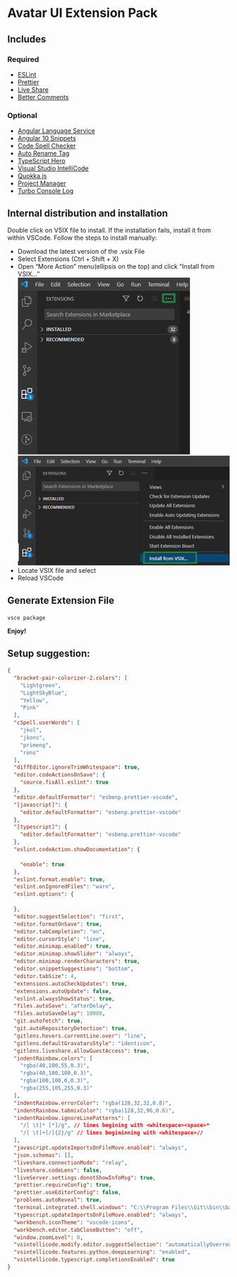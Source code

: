 # Avatar UI Extension Pack

## Includes
### Required
- [ESLint](https://marketplace.visualstudio.com/items?itemName=dbaeumer.vscode-eslint)
- [Prettier](https://marketplace.visualstudio.com/items?itemName=esbenp.prettier-vscode)
- [Live Share](https://marketplace.visualstudio.com/items?itemName=MS-vsliveshare.vsliveshare)
- [Better Comments](https://marketplace.visualstudio.com/items?itemName=aaron-bond.better-comments)
### Optional
- [Angular Language Service](https://marketplace.visualstudio.com/items?itemName=Angular.ng-template)
- [Angular 10 Snippets](https://marketplace.visualstudio.com/items?itemName=Mikael.Angular-BeastCode)
- [Code Spell Checker](https://marketplace.visualstudio.com/items?itemName=streetsidesoftware.code-spell-checker)
- [Auto Rename Tag](https://marketplace.visualstudio.com/items?itemName=formulahendry.auto-rename-tag)
- [TypeScript Hero](https://marketplace.visualstudio.com/items?itemName=rbbit.typescript-hero)
- [Visual Studio IntelliCode](https://marketplace.visualstudio.com/items?itemName=VisualStudioExptTeam.vscodeintellicode)
- [Quokka.js](https://marketplace.visualstudio.com/items?itemName=WallabyJs.quokka-vscode)
- [Project Manager](https://marketplace.visualstudio.com/items?itemName=alefragnani.project-manager)
- [Turbo Console Log](https://marketplace.visualstudio.com/items?itemName=ChakrounAnas.turbo-console-log)

## Internal distribution and installation
Double click on VSIX file to install. If the installation fails, install it from within VSCode. Follow the steps to install manually:
 - Download the latest version of the .vsix File
 - Select Extensions (Ctrl + Shift + X)
 - Open “More Action” menu(ellipsis on the top) and click “Install from VSIX…”\
![image](./images/guide0.png)\
![image](./images/guide1.png)
 - Locate VSIX file and select
 - Reload VSCode

## Generate Extension File
```vsce package```

**Enjoy!**

## Setup suggestion: 

```json
{
  "bracket-pair-colorizer-2.colors": [
    "Lightgreen",
    "LightSkyBlue",
    "Yellow",
    "Pink"
  ],
  "cSpell.userWords": [
    "jkol",
    "jkons",
    "primeng",
    "rons"
  ],
  "diffEditor.ignoreTrimWhitespace": true,
  "editor.codeActionsOnSave": {
    "source.fixAll.eslint": true
  },
  "editor.defaultFormatter": "esbenp.prettier-vscode",
  "[javascript]": {
    "editor.defaultFormatter": "esbenp.prettier-vscode"
  },
  "[typescript]": {
    "editor.defaultFormatter": "esbenp.prettier-vscode"
  },
  "eslint.codeAction.showDocumentation": {
    
    "enable": true
  },
  "eslint.format.enable": true,
  "eslint.onIgnoredFiles": "warn",
  "eslint.options": {
    
  },
  "editor.suggestSelection": "first",
  "editor.formatOnSave": true,
  "editor.tabCompletion": "on",
  "editor.cursorStyle": "line",
  "editor.minimap.enabled": true,
  "editor.minimap.showSlider": "always",
  "editor.minimap.renderCharacters": true,
  "editor.snippetSuggestions": "bottom",
  "editor.tabSize": 4,
  "extensions.autoCheckUpdates": true,
  "extensions.autoUpdate": false,
  "eslint.alwaysShowStatus": true,
  "files.autoSave": "afterDelay",
  "files.autoSaveDelay": 10000,
  "git.autofetch": true,
  "git.autoRepositoryDetection": true,
  "gitlens.hovers.currentLine.over": "line",
  "gitlens.defaultGravatarsStyle": "identicon",
  "gitlens.liveshare.allowGuestAccess": true,
  "indentRainbow.colors": [
    "rgba(40,100,55,0.3)",
    "rgba(40,100,100,0.3)",
    "rgba(100,100,0,0.3)",
    "rgba(255,105,255,0.3)"
  ],
  "indentRainbow.errorColor": "rgba(128,32,32,0.8)",
  "indentRainbow.tabmixColor": "rgba(128,32,96,0.6)",
  "indentRainbow.ignoreLinePatterns": [
    "/[ \t]* [*]/g", // lines begining with <whitespace><space>*
    "/[ \t]+[/]{2}/g" // lines begininning with <whitespace>//
  ],
  "javascript.updateImportsOnFileMove.enabled": "always",
  "json.schemas": [],
  "liveshare.connectionMode": "relay",
  "liveshare.codeLens": false,
  "liveServer.settings.donotShowInfoMsg": true,
  "prettier.requireConfig": true,
  "prettier.useEditorConfig": false,
  "problems.autoReveal": true,
  "terminal.integrated.shell.windows": "C:\\Program Files\\Git\\bin\\bash.exe",
  "typescript.updateImportsOnFileMove.enabled": "always",
  "workbench.iconTheme": "vscode-icons",
  "workbench.editor.tabCloseButton": "off",
  "window.zoomLevel": 0,
  "vsintellicode.modify.editor.suggestSelection": "automaticallyOverrodeDefaultValue",
  "vsintellicode.features.python.deepLearning": "enabled",
  "vsintellicode.typescript.completionsEnabled": true
}
```